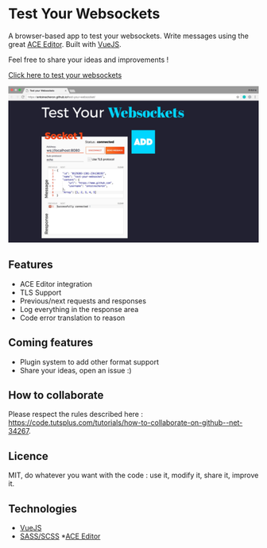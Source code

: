 # Test Your Websockets

A browser-based app to test your websockets. Write messages using the great [ACE Editor](https://ace.c9.io/).
Built with [VueJS](https://vuejs.org/).

Feel free to share your ideas and improvements !

[Click here to test your websockets](https://antoinecheron.github.io/test-your-websockets)

![App UI](/img/ui.jpg)

## Features

* ACE Editor integration
* TLS Support
* Previous/next requests and responses
* Log everything in the response area
* Code error translation to reason

## Coming features

- Plugin system to add other format support
- Share your ideas, open an issue :)

## How to collaborate

Please respect the rules described here : https://code.tutsplus.com/tutorials/how-to-collaborate-on-github--net-34267.

## Licence

MIT, do whatever you want with the code : use it, modify it, share it, improve it. 

## Technologies

* [VueJS](https://vuejs.org/)
* [SASS/SCSS](http://sass-lang.com/)
*[ACE Editor](https://ace.c9.io/)
